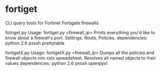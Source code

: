 # fortiget
CLI query tools for Fortinet Fortigate firewalls

fotriget.py
Usage: fortiget.py <firewall_ip> <space separated portlist>
Prints everything you'd like to know about  a firewall's port.  Settings,  Routs,  Policies.
dependencies:
python 2.6
pxssh
prettytable


fortigetX.py
Usage: fortigetX.py <firewall_ip>
Dumps all the policies and firewall objects into xslx spreadsheet. Resolves all named objects to  their values
dependencies:
python 2.6
pxssh
openpyxl
